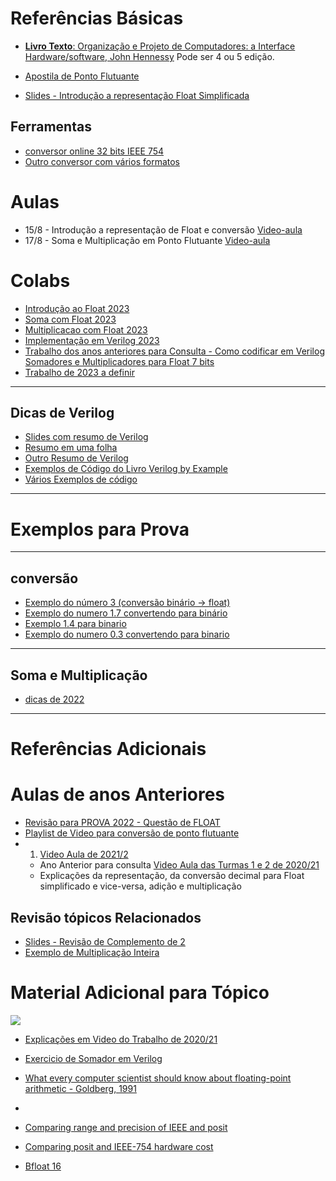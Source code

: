 # Referências Básicas

*  [**Livro Texto**: Organização e Projeto de Computadores: a Interface Hardware/software, John Hennessy](https://www.amazon.com.br/Organiza%C3%A7%C3%A3o-Projeto-Computadores-John-Hennessy/dp/8535287930) Pode ser 4 ou 5 edição.

*  [Apostila de Ponto Flutuante](https://github.com/arduinoufv/inf250/blob/master/download/apostila_float.pdf)
* [Slides - Introdução a representação Float Simplificada](https://github.com/arduinoufv/inf250/blob/master/download/float.pdf)
  
## Ferramentas 
* [conversor online 32 bits IEEE 754](https://www.h-schmidt.net/FloatConverter/IEEE754.html)
* [Outro conversor com vários formatos](https://float.exposed/0x6600)
  
# Aulas

* 15/8 - Introdução a representação de Float e conversão [Video-aula](https://www.youtube.com/playlist?list=PLcvOyD_LMr6nljLqfgfMbara4FeJj5-gA)
* 17/8 - Soma e Multiplicação em Ponto Flutuante  [Video-aula](https://www.youtube.com/playlist?list=PLcvOyD_LMr6nBcH4sQfQNF13oDmup_UaO)
  
# Colabs

* [Introdução ao Float 2023](https://colab.research.google.com/drive/1Jrxs6kMs35bJv4JAfC2nASfru29m98HV?usp=sharing)
* [Soma com Float 2023](https://colab.research.google.com/drive/1HTWa84VkCMMXyUI1U1X0Efndi8KJ0TPg?usp=sharing)
* [Multiplicacao com Float 2023](https://colab.research.google.com/drive/1AxmzyTceMgcPr8m2wiGgAfvJWEdjxjEy?usp=sharing)
* [Implementação em Verilog 2023](https://colab.research.google.com/drive/1EMtXRcnnI1TrmoS3rKjI8P97oivIEJ_1?usp=sharing)
* [Trabalho dos anos anteriores para Consulta  - Como codificar em Verilog Somadores e Multiplicadores para Float 7 bits](https://colab.research.google.com/drive/1r94L9UTlPbcHrzLj0Xxeg5y4zSQjsAPB?usp=sharing)
* [Trabalho de 2023 a definir]()
---
## Dicas de Verilog
 * [Slides com resumo de Verilog](https://github.com/arduinoufv/inf250/blob/master/Verilog_e_FPGA/Verilog%20tutorial_65slides.pdf)
 * [Resumo em uma folha](https://github.com/arduinoufv/inf250/blob/master/Verilog_e_FPGA/SystemVerilogCheatSheet.pdf)
 * [Outro Resumo de Verilog](https://github.com/arduinoufv/inf250/blob/master/Verilog_e_FPGA/Verilog_cheat.pdf)
 * [Exemplos de Código do Livro Verilog by Example](https://github.com/arduinoufv/inf250/blob/master/Verilog_e_FPGA/codesamples(1).pdf)
 * [Vários Exemplos de código](https://github.com/arduinoufv/inf250/blob/master/Verilog_e_FPGA/verilog_examples14pages.pdf)
---
  
# Exemplos para Prova
---
## conversão
  * [Exemplo do número 3 (conversão binário -> float)](https://excalidraw.com/#json=ThDTJc-WLtJGrfPTOPnJr,kZmX1bOD0YpJdIB0xaaRdQ) 
  * [Exemplo do numero 1.7 convertendo para binário](https://excalidraw.com/#json=_BswoSwdBUj0DHYSujUtH,eO7PGC3_ZArxkw06SktwOA)
  * [Exemplo 1.4 para binario](https://excalidraw.com/#json=63fMyTJx8oIZbiBqfs1Vt,nYhClsGchi5uK0IANpj_NA)
  * [Exemplo do numero 0.3 convertendo para binario](https://excalidraw.com/#json=Et7uflMZQFQHkAs_tTtUD,d6P-UPS5D9B0SGH_2xnK7g)
---    
## Soma e Multiplicação
  * [dicas de 2022](https://www.youtube.com/playlist?list=PLcvOyD_LMr6lo4l-pWrpYbP-9z6vwBz4K)
---    
# Referências Adicionais


# Aulas de anos Anteriores

* [Revisão para PROVA 2022 - Questão de FLOAT](https://www.youtube.com/playlist?list=PLcvOyD_LMr6lo4l-pWrpYbP-9z6vwBz4K)
* [Playlist de Video para conversão de ponto flutuante](https://www.youtube.com/playlist?list=PLcvOyD_LMr6nwdw2D7QmdA8oXo9qzWesU)
*  1. [Video Aula de 2021/2](https://www.youtube.com/playlist?list=PLcvOyD_LMr6kl8KV71SCe3DO0sE6O_Jhf) 
    * Ano Anterior para consulta [Video Aula das Turmas 1 e 2 de 2020/21](https://www.youtube.com/playlist?list=PLcvOyD_LMr6kPtUVoUJZtbH3l31TfDhSC)
    * Explicações da representação, da conversão decimal para Float simplificado e vice-versa, adição e multiplicação

## Revisão tópicos Relacionados
 * [Slides - Revisão de Complemento de 2](https://github.com/arduinoufv/inf250/blob/master/download/codificacao_1.pdf)
 * [Exemplo de Multiplicação Inteira](https://github.com/arduinoufv/inf250/blob/master/download/floatMultiplicacao.pdf)
 

# Material Adicional para Tópico

![](https://storage.googleapis.com/gweb-cloudblog-publish/images/Three_floating-point_formats.max-700x700.png)

* [Explicações em Video do Trabalho de 2020/21](https://www.youtube.com/playlist?list=PLcvOyD_LMr6kfu7FT7CTqWA1COZ5T3uQM)

* [Exercicio de Somador em Verilog](https://github.com/arduinoufv/inf250/blob/master/download/exerc_float_verilog.pdf)

* [What every computer scientist should know about floating-point arithmetic - Goldberg, 1991](https://dl.acm.org/doi/pdf/10.1145*/103162.103163?casa_token=97pNufyupxQAAAAA:jcl0gVshQLydjwzQuIkavga_WRYk7HIMSe8k-lmKnCIQggW-5oYaiAm-pYQL3GX-zJ1UBHXEvWgm)

* [](https://www.posithub.org/docs/Posits4.pdf)
* [Comparing range and precision of IEEE and posit](https://www.johndcook.com/blog/2018/04/14/ieee-vs-posit/)

* [Comparing posit and IEEE-754 hardware cost](https://hal.archives-ouvertes.fr/hal-03195756/file/2021_Posit_IEEE754_Hardware_Cost.pdf)

* [Bfloat 16 ](https://www.johndcook.com/blog/2018/11/15/bfloat16/)
